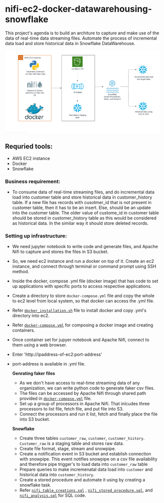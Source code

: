 # nifi-ec2-docker-datawarehousing-snowflake

This project's agenda is to build an architure to capture and make use of the data of real-time data streaming files. Automate the process of incremental data load and store historical data in Snowflake DataWarehouse.

![Architechture](Nifi_Snowflake_Architecture.png)

## Requried tools:
- AWS EC2 instance
- Docker
- Snowflake

### Business requirement:
- To consume data of real-time streaming files, and do incremental data load into customer table and store historical data in customer_history table. If a new file has records with cusotmer_id that is not present in customer table, then it has to be an insert. Else, should be an update into the customer table. The older value of custome_id in customer table should be stored in customer_history table as this would be considered as historical data. In the similar way it should store deleted records.

### Setting up infrastructure:
- We need jupyter notebook to write code and generate files, and Apache Nifi to capture and stores the files in S3 bucket.
- So, we need ec2 instance and run a docker on top of it. Create an ec2 instance, and connect through terminal or command prompt using SSH method.
- Inside the docker, compose .yml file (docker image) that has code to set up applications with specific ports to access respective applications.
- Create a directory to store `docker-compose.yml` file and copy the whole to ec2 level from local system, so that docker can access the .yml file. 
- Refer [`docker_installation.sh`](./docker_installation.sh) file to install docker and copy .yml's directory into ec2.
- Refer [`docker-compose.yml`](./docker-compose.yml) for composing a docker image and creating containers.
- Once container set for jupyer notebook and Apache Nifi, connect to them using a web browser.
- Enter 'http://ipaddress-of-ec2:port-address'
- port-address is available in .yml file.

  **Genrating faker files**
  - As we don't have access to real-time streaming data of any organization, we can write python code to generate faker csv files.
  - The files can be accessed by Apache Nifi through shared path provided in [`docker-compose.yml`](./docker-compose.yml) file.
  - Set up a group of processors in Apache Nifi. That inlcudes three processors to list file, fetch file, and put file into S3.
  - Connect the processors and run it list, fetch and finally place the file into S3 bucket.

   **Snowflake**
  - Create three tables `customer_raw`, `customer`, `customer_history`. `Customer_raw` is a staging table and stores raw data.
  - Create file format, stage, stream and snowpipe.
  - Create a notification event in S3 bucket and establish connection with snowpipe. This event notifies snowpipe on a csv file availability and therefore pipe trigger's to load data into `customer_raw` table
  - Prepare queries to make incremenatal data load into `customer` and historical data into `customer_history`.
  - Create a stored procedure and automate it using by creating a snowflake task.
  - Refer [`nifi_table_creations.sql`](./nifi_table_creations.sql) , [`nifi_stored_procedure.sql`](./nifi_stored_procedure.sql), and [`nifi_analysis.sql`](./nifi_analysis.sql) for SQL code.
